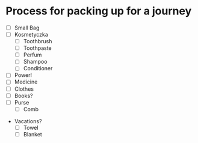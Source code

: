# Process for packing up for a journey

- [ ] Small Bag
- [ ] Kosmetyczka
    - [ ] Toothbrush
    - [ ] Toothpaste
    - [ ] Perfum
    - [ ] Shampoo
    - [ ] Conditioner
- [ ] Power!
- [ ] Medicine
- [ ] Clothes
- [ ] Books?
- [ ] Purse
    - [ ] Comb
- Vacations?
    - [ ] Towel
    - [ ] Blanket
